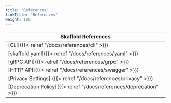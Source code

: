 ```yaml
---
title: "References"
linkTitle: "References"
weight: 100
---
```


| Skaffold References  |
|----------|
| [CLI]({{< relref "/docs/references/cli" >}}) |
| [skaffold.yaml]({{< relref "/docs/references/yaml" >}}) |
| [gRPC API]({{< relref "/docs/references/grpc" >}}) |
| [HTTP API]({{< relref "/docs/references/swagger" >}}) |
| [Privacy Settings] ({{< relref "/docs/references/privacy" >}}) |
| [Deprecation Policy]({{< relref "/docs/references/deprecation" >}}) |


